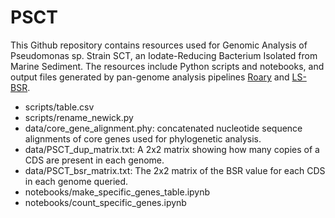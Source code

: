 # PSCT

This Github repository contains resources used for Genomic Analysis of Pseudomonas sp. Strain SCT, an Iodate-Reducing Bacterium Isolated from Marine Sediment. The resources include Python scripts and notebooks, and output files generated by pan-genome analysis pipelines [Roary](https://sanger-pathogens.github.io/Roary/) and [LS-BSR](https://github.com/jasonsahl/LS-BSR).

- scripts/table.csv
- scripts/rename_newick.py
- data/core_gene_alignment.phy: concatenated nucleotide sequence alignments of core genes used for phylogenetic analysis.
- data/PSCT_dup_matrix.txt: A 2x2 matrix showing how many copies of a CDS are present in each genome.
- data/PSCT_bsr_matrix.txt: The 2x2 matrix of the BSR value for each CDS in each genome queried.
- notebooks/make_specific_genes_table.ipynb
- notebooks/count_specific_genes.ipynb
